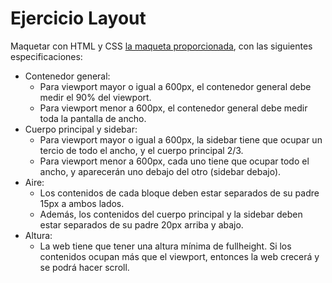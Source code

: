 # Ejercicio Layout

Maquetar con HTML y CSS [la maqueta proporcionada](https://github.com/isdi-coders-2022/bootcamp-202201-bcn/tree/master/week1/exercises/exercise-css-layout/layout.png), con las siguientes especificaciones:

- Contenedor general:
  - Para viewport mayor o igual a 600px, el contenedor general debe medir el 90% del viewport.
  - Para viewport menor a 600px, el contenedor general debe medir toda la pantalla de ancho.
- Cuerpo principal y sidebar:
  - Para viewport mayor o igual a 600px, la sidebar tiene que ocupar un tercio de todo el ancho, y el cuerpo principal 2/3.
  - Para viewport menor a 600px, cada uno tiene que ocupar todo el ancho, y aparecerán uno debajo del otro (sidebar debajo).
- Aire:
  - Los contenidos de cada bloque deben estar separados de su padre 15px a ambos lados.
  - Además, los contenidos del cuerpo principal y la sidebar deben estar separados de su padre 20px arriba y abajo.
- Altura:
  - La web tiene que tener una altura mínima de fullheight. Si los contenidos ocupan más que el viewport, entonces la web crecerá y se podrá hacer scroll.
